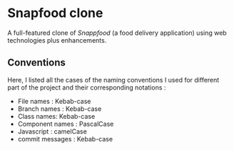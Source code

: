 # Snapfood clone

A full-featured clone of _Snappfood_ (a food delivery application) using web
technologies plus enhancements.

## Conventions

Here, I listed all the cases of the naming conventions I used for different part
of the project and their corresponding notations :

- File names : Kebab-case
- Branch names : Kebab-case
- Class names: Kebab-case
- Component names : PascalCase
- Javascript : camelCase
- commit messages : Kebab-case
